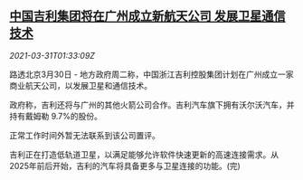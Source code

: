 <!--1617156062000-->
[中国吉利集团将在广州成立新航天公司 发展卫星通信技术](https://cn.reuters.com/article/geely-aerospace-0330-tues-idCNKBS2BN05W)
------

<div><i>2021-03-31T01:33:09Z</i></div><p>路透北京3月30日 - 地方政府周二称，中国浙江吉利控股集团计划在广州成立一家商业航天公司，以发展卫星和通信技术。</p><p>政府称，吉利还将与广州的其他火箭公司合作。吉利汽车旗下拥有沃尔沃汽车，并持有戴姆勒 9.7%的股份。</p><p>正常工作时间外暂无法联系到该公司置评。</p><p>吉利正在打造低轨道卫星，以满足能够允许软件快速更新的高速连接需求。从2025年前后开始，吉利的汽车将具备更多与卫星连接的功能。(完)</p>
